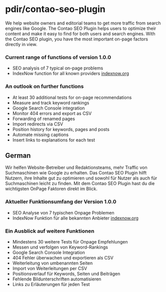 
# pdir/contao-seo-plugin

We help website owners and editorial teams to get more traffic from search engines like Google. The Contao SEO Plugin
helps users to optimize their content and make it easy to find for both users and search engines. With the Contao SEO
plugin, you have the most important on-page factors directly in view.

### Current range of functions of version 1.0.0
- SEO analysis of 7 typical on-page problems
- IndexNow function for all known providers [indexnow.org](https://www.indexnow.org/faq)

### An outlook on further functions
- At least 30 additional tests for on-page recommendations
- Measure and track keyword rankings
- Google Search Console integration
- Monitor 404 errors and export as CSV
- Forwarding of renamed pages
- Import redirects via CSV
- Position history for keywords, pages and posts
- Automate missing captions
- Insert links to explanations for each test


## German

Wir helfen Website-Betreiber und Redaktionsteams, mehr Traffic von Suchmaschinen wie Google zu erhalten. Das Contao SEO
Plugin hilft Nutzern, ihre Inhalte gut zu optimieren und sowohl für Nutzer als auch für Suchmaschinen leicht zu finden.
Mit dem Contao SEO Plugin hast du die wichtigsten OnPage Faktoren direkt im Blick.

### Aktueller Funktionsumfang der Version 1.0.0
- SEO Analyse von 7 typischen Onpage Problemen
- IndexNow Funktion für alle bekannten Anbieter [indexnow.org](https://www.indexnow.org/de_de/faq)

### Ein Ausblick auf weitere Funktionen
- Mindestens 30 weitere Tests für Onpage Empfehlungen
- Messen und verfolgen von Keyword-Rankings
- Google Search Console Integration
- 404 Fehler überwachen und exportieren als CSV
- Weiterleitung von umbenannten Seiten
- Import von Weiterleitungen per CSV
- Positionsverlauf für Keywords, Seiten und Beiträgen
- Fehlende Bildunterschriften automatisieren
- Links zu Erläuterungen für jeden Test

